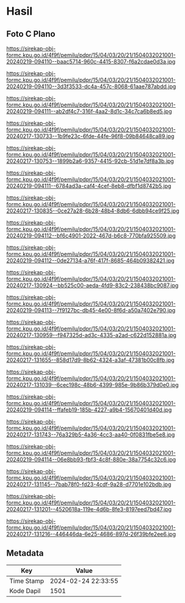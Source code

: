 # Hasil

## Foto C Plano

https://sirekap-obj-formc.kpu.go.id/4f9f/pemilu/pdpr/15/04/03/20/21/1504032021001-20240219-094110--baac5714-960c-4415-8307-f6a2cdae0d3a.jpg

https://sirekap-obj-formc.kpu.go.id/4f9f/pemilu/pdpr/15/04/03/20/21/1504032021001-20240219-094110--3d3f3533-dc4a-457c-8068-61aae787abdd.jpg

https://sirekap-obj-formc.kpu.go.id/4f9f/pemilu/pdpr/15/04/03/20/21/1504032021001-20240219-094111--ab2df4c7-316f-4aa2-8d1c-34c7ca6b8ed5.jpg

https://sirekap-obj-formc.kpu.go.id/4f9f/pemilu/pdpr/15/04/03/20/21/1504032021001-20240217-130733--1b9fe23c-6fde-44fe-96f8-09b84648ca89.jpg

https://sirekap-obj-formc.kpu.go.id/4f9f/pemilu/pdpr/15/04/03/20/21/1504032021001-20240217-130753--1899b2a6-9357-4415-92cb-51d1e7df8a3b.jpg

https://sirekap-obj-formc.kpu.go.id/4f9f/pemilu/pdpr/15/04/03/20/21/1504032021001-20240219-094111--6784ad3a-caf4-4cef-8eb8-dfbf1d8742b5.jpg

https://sirekap-obj-formc.kpu.go.id/4f9f/pemilu/pdpr/15/04/03/20/21/1504032021001-20240217-130835--0ce27a28-6b28-48b4-8db6-6dbb94ce9f25.jpg

https://sirekap-obj-formc.kpu.go.id/4f9f/pemilu/pdpr/15/04/03/20/21/1504032021001-20240219-094112--bf6c4901-2022-467d-b6c8-770bfa925509.jpg

https://sirekap-obj-formc.kpu.go.id/4f9f/pemilu/pdpr/15/04/03/20/21/1504032021001-20240219-094112--0de27134-a76f-417f-8685-464b09382421.jpg

https://sirekap-obj-formc.kpu.go.id/4f9f/pemilu/pdpr/15/04/03/20/21/1504032021001-20240217-130924--bb525c00-aeda-4fd9-83c2-238438bc9087.jpg

https://sirekap-obj-formc.kpu.go.id/4f9f/pemilu/pdpr/15/04/03/20/21/1504032021001-20240219-094113--7f9127bc-db45-4e00-8f6d-a50a7402e790.jpg

https://sirekap-obj-formc.kpu.go.id/4f9f/pemilu/pdpr/15/04/03/20/21/1504032021001-20240217-130959--f947325d-ad3c-4335-a2ad-c622d152881a.jpg

https://sirekap-obj-formc.kpu.go.id/4f9f/pemilu/pdpr/15/04/03/20/21/1504032021001-20240217-131655--858d17d9-8b62-4324-a3af-47381b00c8fb.jpg

https://sirekap-obj-formc.kpu.go.id/4f9f/pemilu/pdpr/15/04/03/20/21/1504032021001-20240217-131039--6cec198c-48b6-4399-985e-9b86b379d0e0.jpg

https://sirekap-obj-formc.kpu.go.id/4f9f/pemilu/pdpr/15/04/03/20/21/1504032021001-20240219-094114--ffafeb19-185b-4227-a9b4-15670401d40d.jpg

https://sirekap-obj-formc.kpu.go.id/4f9f/pemilu/pdpr/15/04/03/20/21/1504032021001-20240217-131743--76a329b5-4a36-4cc3-aa40-0f0831fbe5e8.jpg

https://sirekap-obj-formc.kpu.go.id/4f9f/pemilu/pdpr/15/04/03/20/21/1504032021001-20240219-094114--06e8bb93-fbf3-4c8f-880e-38a7754c32c6.jpg

https://sirekap-obj-formc.kpu.go.id/4f9f/pemilu/pdpr/15/04/03/20/21/1504032021001-20240217-131145--7bab78f0-fd23-4cdf-9a28-d7701e102bdb.jpg

https://sirekap-obj-formc.kpu.go.id/4f9f/pemilu/pdpr/15/04/03/20/21/1504032021001-20240217-131201--4520618a-119e-4d6b-8fe3-8197eed7bd47.jpg

https://sirekap-obj-formc.kpu.go.id/4f9f/pemilu/pdpr/15/04/03/20/21/1504032021001-20240217-131216--446446da-6e25-4686-897d-26f39bfe2ee6.jpg


## Metadata

| Key        | Value               |
| ---------- | ------------------- |
| Time Stamp | 2024-02-24 22:33:55 |
| Kode Dapil | 1501                |



